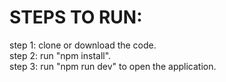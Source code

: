 <h1>STEPS TO RUN:</h1>
<bold>step 1:</bold> clone or download the code.<br>
<bold>step 2:</bold> run "npm install".<br>
<bold>step 3:</bold> run "npm run dev" to open the application.
